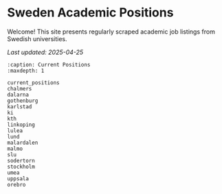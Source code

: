 # Sweden Academic Positions

Welcome! This site presents regularly scraped academic job listings from Swedish universities.

_Last updated: 2025-04-25_

<!-- :::{prereq}
prerequisites
:::

```{csv-table}
:delim: ;
:widths: auto

20 min ; {doc}`filename`
``` -->

<!-- ```{toctree}
:caption: The lesson
:maxdepth: 1
``` -->

```{toctree}
:caption: Current Positions
:maxdepth: 1

current_positions
chalmers
dalarna
gothenburg
karlstad
ki
kth
linkoping
lulea
lund
malardalen
malmo
slu
sodertorn
stockholm
umea
uppsala
orebro
```

<!-- (learner-personas)= -->

<!-- ## Who is the course for?

## About the course

## See also

## Credits -->

